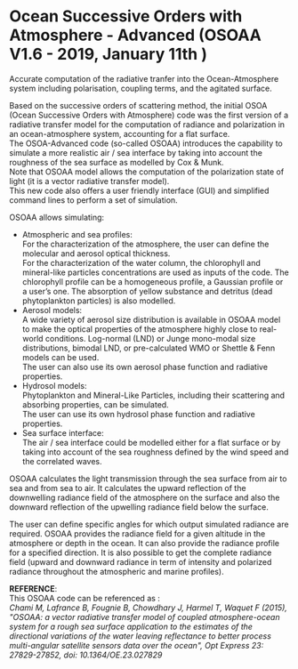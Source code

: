 # Ocean Successive Orders with Atmosphere - Advanced (OSOAA V1.6 - 2019, January 11th )

Accurate computation of the radiative tranfer into the Ocean-Atmosphere system including polarisation, coupling terms, and the agitated surface.  
      
Based on the successive orders of scattering method, the initial OSOA (Ocean Successive Orders with Atmosphere) code was the first version of a radiative transfer model for the computation of radiance and polarization in an ocean-atmosphere system, accounting for a flat surface.  
The OSOA-Advanced code (so-called OSOAA) introduces the capability to simulate a more realistic air / sea interface by taking into account the roughness of the sea surface as modelled by Cox & Munk.   
Note that OSOAA model allows the computation of the polarization state of light (it is a vector radiative transfer model).   
This new code also offers a user friendly interface (GUI) and simplified command lines to perform a set of simulation.  
  
OSOAA allows simulating:
* Atmospheric and sea profiles:  
For the characterization of the atmosphere, the user can define the molecular and aerosol optical thickness.  
For the characterization of the water column, the chlorophyll and mineral-like particles concentrations are used as inputs of the code. The chlorophyll profile can be a homogeneous profile, a Gaussian profile or a user’s one. The absorption of yellow substance and detritus (dead phytoplankton particles) is also modelled.  
* Aerosol models:  
A wide variety of aerosol size distribution is available in OSOAA model to make the optical properties of the atmosphere highly close to real-world conditions. Log-normal (LND) or Junge mono-modal size distributions, bimodal LND, or pre-calculated WMO or Shettle & Fenn models can be used.  
The user can also use its own aerosol phase function and radiative properties.  
* Hydrosol models:   
Phytoplankton and Mineral-Like Particles, including their scattering and absorbing properties, can be simulated.  
The user can use its own hydrosol phase function and radiative properties.  
* Sea surface interface:  
The air / sea interface could be modelled either for a flat surface or by taking into account of the sea roughness defined by the wind speed and the correlated waves.  

OSOAA calculates the light transmission through the sea surface from air to sea and from sea to air. It calculates the upward reflection of the downwelling radiance field of the atmosphere on the surface and also the downward reflection of the upwelling radiance field below the surface.
  
The user can define specific angles for which output simulated radiance are required.
OSOAA provides the radiance field for a given altitude in the atmosphere or depth in the ocean. It can also provide the radiance profile for a specified direction. It is also possible to get the complete radiance field (upward and downward radiance in term of intensity and polarized radiance throughout the atmospheric and marine profiles).
 
**REFERENCE**:  
This OSOAA code can be referenced as :  
*Chami M, Lafrance B, Fougnie B, Chowdhary J, Harmel T, Waquet F (2015), "OSOAA: a vector radiative transfer model of coupled atmosphere-ocean system for a rough sea surface application to the estimates of the directional variations of the water leaving reflectance to better process multi-angular satellite sensors data over the ocean", Opt Express 23: 27829-27852, doi: 10.1364/OE.23.027829*
